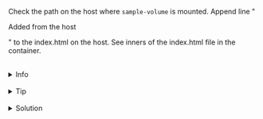 
Check the path on the host where `sample-volume` is mounted.
Append line "<p>Added from the host</p>" to the index.html on the host.
See inners of the index.html file in the container.

<br>
<details><summary>Info</summary>
<br>

```plain
Docs https://docs.docker.com/storage/volumes/

Volume - allow to persist container's data.
```

</details>

<br>
<details><summary>Tip</summary>
<br>

```plain
Use docker volume inspect command to see detailed information about the volume.
Use `>>` to append line to the file.
```

</details>


<br>
<details><summary>Solution</summary>
<br>

<br>

Inspect sample-volume:

<br>

```plain
docker volume inspect sample-volume
```{{copy}}

<br>

Append line to the index.html on the host:

<br>

```plain
echo "<p>Added from the host</p>" >> /
```{{exec}}

<br>

See inners of the index.html file in the container.

<br>

```plain
docker exec sample-app cat /usr/share/nginx/html/index.html
```{{exec}}

</details>